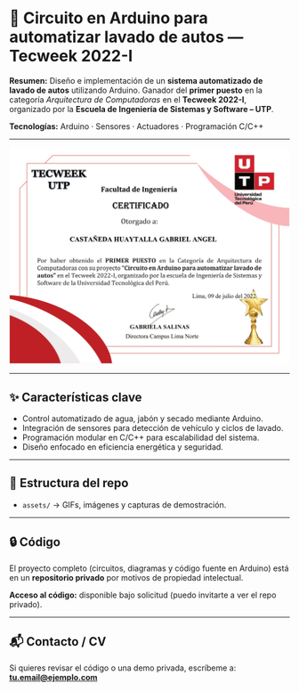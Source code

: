 # 🤖 Circuito en Arduino para automatizar lavado de autos — Tecweek 2022-I

**Resumen:**
Diseño e implementación de un **sistema automatizado de lavado de autos** utilizando Arduino.
Ganador del **primer puesto** en la categoría *Arquitectura de Computadoras* en el **Tecweek 2022-I**, organizado por la **Escuela de Ingeniería de Sistemas y Software – UTP**.

**Tecnologías:** Arduino · Sensores · Actuadores · Programación C/C++

---



![Captura alternativa](assets/CERTIFICADOARDUINO_page-0001.jpg)

---

## ✨ Características clave

* Control automatizado de agua, jabón y secado mediante Arduino.
* Integración de sensores para detección de vehículo y ciclos de lavado.
* Programación modular en C/C++ para escalabilidad del sistema.
* Diseño enfocado en eficiencia energética y seguridad.

---

## 📂 Estructura del repo

* `assets/` → GIFs, imágenes y capturas de demostración.

---

## 🔒 Código

El proyecto completo (circuitos, diagramas y código fuente en Arduino) está en un **repositorio privado** por motivos de propiedad intelectual.

**Acceso al código:** disponible bajo solicitud (puedo invitarte a ver el repo privado).

---

## 📬 Contacto / CV

Si quieres revisar el código o una demo privada, escríbeme a: **[tu.email@ejemplo.com](mailto:tu.email@ejemplo.com)**



